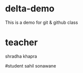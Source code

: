 # delta-demo
This is a demo for git &amp; github class
# teacher
shradha khapra

#student 
sahil sonawane
